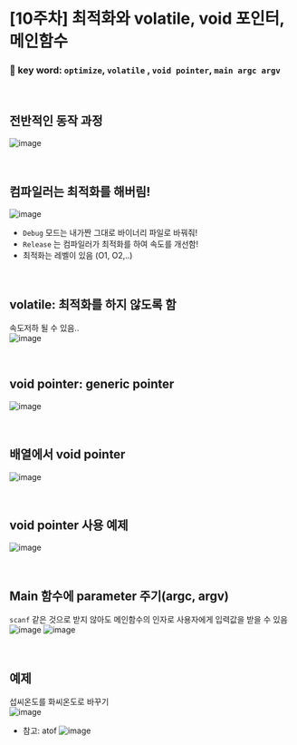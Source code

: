 # [10주차] 최적화와 volatile, void 포인터, 메인함수 


### 🔑 key word: `optimize`,  `volatile` , `void pointer`, `main argc argv`

<br>  

## 전반적인 동작 과정  
![image](https://user-images.githubusercontent.com/61939286/139913695-641fed97-db95-4355-9c7d-6c3bd20af961.png)

<br>  

## 컴파일러는 최적화를 해버림!  
![image](https://user-images.githubusercontent.com/61939286/139913794-910ec631-b00c-4dde-bdcf-6e005f22075b.png)

- `Debug` 모드는 내가짠 그대로 바이너리 파일로 바꿔줘!
- `Release` 는 컴파일러가 최적화를 하여 속도를 개선함!
- 최적화는 레벨이 있음 (O1, O2,..)  

<br>  

## volatile: 최적화를 하지 않도록 함  
속도저하 될 수 있음..  
![image](https://user-images.githubusercontent.com/61939286/139917524-f6ce3823-c52c-4694-a0b6-ed5e7ce8cc04.png)
 
<br>  

## void pointer: generic pointer   
![image](https://user-images.githubusercontent.com/61939286/139919223-8eaa4be7-aba4-4835-b3d6-41de24f6298c.png)

<br>  

## 배열에서 void pointer
![image](https://user-images.githubusercontent.com/61939286/139919670-d7fd25f8-e855-4613-8333-1a4bf65940db.png)

<br>  

## void pointer 사용 예제  
![image](https://user-images.githubusercontent.com/61939286/139920683-f057a29b-ea06-46a5-aa9b-c09f1cb45c15.png)

<br>  

## Main 함수에 parameter 주기(argc, argv)  
`scanf` 같은 것으로 받지 않아도 메인함수의 인자로 사용자에게 입력값을 받을 수 있음
![image](https://user-images.githubusercontent.com/61939286/139922413-b45010e8-c67d-4ca1-b806-898b74693177.png)
![image](https://user-images.githubusercontent.com/61939286/139922471-46eb06b0-c021-481d-bc24-332842d76cfe.png)

<br>  

## 예제
섭씨온도를 화씨온도로 바꾸기  
![image](https://user-images.githubusercontent.com/61939286/139922923-047fd577-0ad9-4148-b81a-5b7b37bf2555.png)

- 참고: atof
   ![image](https://user-images.githubusercontent.com/61939286/139922679-f50b6784-bd3c-4729-af1d-3aebb14799a6.png)


